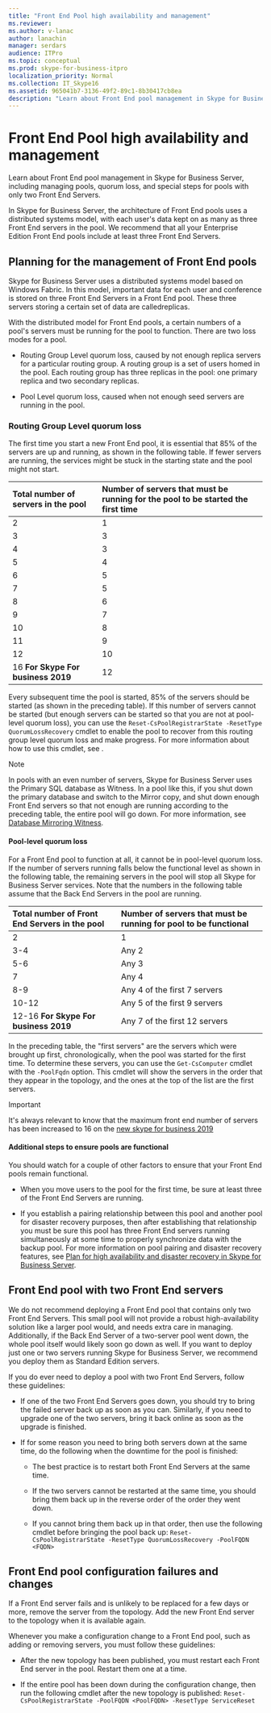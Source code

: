 ```yaml
---
title: "Front End Pool high availability and management"
ms.reviewer: 
ms.author: v-lanac
author: lanachin
manager: serdars
audience: ITPro
ms.topic: conceptual
ms.prod: skype-for-business-itpro
localization_priority: Normal
ms.collection: IT_Skype16
ms.assetid: 965041b7-3136-49f2-89c1-8b30417cb8ea
description: "Learn about Front End pool management in Skype for Business Server, including managing pools, quorum loss, and special steps for pools with only two Front End Servers."
---
```


# Front End Pool high availability and management
 
Learn about Front End pool management in Skype for Business Server, including managing pools, quorum loss, and special steps for pools with only two Front End Servers.
  
In Skype for Business Server, the architecture of Front End pools uses a distributed systems model, with each user's data kept on as many as three Front End servers in the pool. We recommend that all your Enterprise Edition Front End pools include at least three Front End Servers. 
  
## Planning for the management of Front End pools

 Skype for Business Server uses a distributed systems model based on Windows Fabric. In this model, important data for each user and conference is stored on three Front End Servers in a Front End pool. These three servers storing a certain set of data are calledreplicas.
  
With the distributed model for Front End pools, a certain numbers of a pool's servers must be running for the pool to function. There are two loss modes for a pool.
  
- Routing Group Level quorum loss, caused by not enough replica servers for a particular routing group. A routing group is a set of users homed in the pool. Each routing group has three replicas in the pool: one primary replica and two secondary replicas.
    
- Pool Level quorum loss, caused when not enough seed servers are running in the pool. 
    
### Routing Group Level quorum loss

The first time you start a new Front End pool, it is essential that 85% of the servers are up and running, as shown in the following table. If fewer servers are running, the services might be stuck in the starting state and the pool might not start.
  
|Total number of servers in the pool  <br/> |Number of servers that must be running for the pool to be started the first time  <br/> |
|:-----|:-----|
|2  <br/> |1  <br/> |
|3  <br/> |3  <br/> |
|4  <br/> |3  <br/> |
|5  <br/> |4  <br/> |
|6  <br/> |5  <br/> |
|7  <br/> |5  <br/> |
|8  <br/> |6  <br/> |
|9  <br/> |7  <br/> |
|10  <br/> |8  <br/> |
|11  <br/> |9  <br/> |
|12  <br/> |10  <br/> |
|16 **For Skype For business 2019** <br/> |12  <br/> |


   
Every subsequent time the pool is started, 85% of the servers should be started (as shown in the preceding table). If this number of servers cannot be started (but enough servers can be started so that you are not at pool-level quorum loss), you can use the  `Reset-CsPoolRegistrarState -ResetType QuorumLossRecovery` cmdlet to enable the pool to recover from this routing group level quorum loss and make progress. For more information about how to use this cmdlet, see <link Reset-CsPoolRegistrarState>.
  
> [!NOTE]
> In pools with an even number of servers, Skype for Business Server uses the Primary SQL database as Witness. In a pool like this, if you shut down the primary database and switch to the Mirror copy, and shut down enough Front End servers so that not enough are running according to the preceding table, the entire pool will go down. For more information, see [Database Mirroring Witness](https://go.microsoft.com/fwlink/?LinkId=393672). 
  
#### Pool-level quorum loss

For a Front End pool to function at all, it cannot be in pool-level quorum loss. If the number of servers running falls below the functional level as shown in the following table, the remaining servers in the pool will stop all Skype for Business Server services. Note that the numbers in the following table assume that the Back End Servers in the pool are running.
  
|Total number of Front End Servers in the pool  <br/> |Number of servers that must be running for pool to be functional  <br/> |
|:-----|:-----|
|2  <br/> |1  <br/> |
|3-4  <br/> |Any 2  <br/> |
|5-6  <br/> |Any 3  <br/> |
|7  <br/> |Any 4  <br/> |
|8-9  <br/> |Any 4 of the first 7 servers  <br/> |
|10-12  <br/> |Any 5 of the first 9 servers  <br/> |
|12-16  **For Skype For business 2019**  <br/> |Any 7 of the first 12 servers  <br/> |
   
In the preceding table, the "first servers" are the servers which were brought up first, chronologically, when the pool was started for the first time. To determine these servers, you can use the  `Get-CsComputer` cmdlet with the `-PoolFqdn` option. This cmdlet will show the servers in the order that they appear in the topology, and the ones at the top of the list are the first servers.
  
> [!IMPORTANT]
> It's always relevant to know that the maximum front end number of servers has been increased to 16 on the [new skype for business 2019](https://docs.microsoft.com/skypeforbusiness/plan/user-model-2019)
> 
#### Additional steps to ensure pools are functional

You should watch for a couple of other factors to ensure that your Front End pools remain functional.
  
- When you move users to the pool for the first time, be sure at least three of the Front End Servers are running.
    
- If you establish a pairing relationship between this pool and another pool for disaster recovery purposes, then after establishing that relationship you must be sure this pool has three Front End servers running simultaneously at some time to properly synchronize data with the backup pool. For more information on pool pairing and disaster recovery features, see [Plan for high availability and disaster recovery in Skype for Business Server](high-availability-and-disaster-recovery.md). 
    
## Front End pool with two Front End servers

We do not recommend deploying a Front End pool that contains only two Front End Servers. This small pool will not provide a robust high-availability solution like a larger pool would, and needs extra care in managing. Additionally, if the Back End Server of a two-server pool went down, the whole pool itself would likely soon go down as well. If you want to deploy just one or two servers running Skype for Business Server, we recommend you deploy them as Standard Edition servers.
  
If you do ever need to deploy a pool with two Front End Servers, follow these guidelines:
  
- If one of the two Front End Servers goes down, you should try to bring the failed server back up as soon as you can. Similarly, if you need to upgrade one of the two servers, bring it back online as soon as the upgrade is finished.
    
- If for some reason you need to bring both servers down at the same time, do the following when the downtime for the pool is finished:
    
  - The best practice is to restart both Front End Servers at the same time. 
    
  - If the two servers cannot be restarted at the same time, you should bring them back up in the reverse order of the order they went down.
    
  - If you cannot bring them back up in that order, then use the following cmdlet before bringing the pool back up:  `Reset-CsPoolRegistrarState -ResetType QuorumLossRecovery -PoolFQDN <FQDN>`
    
## Front End pool configuration failures and changes

If a Front End server fails and is unlikely to be replaced for a few days or more, remove the server from the topology. Add the new Front End server to the topology when it is available again.
  
Whenever you make a configuration change to a Front End pool, such as adding or removing servers, you must follow these guidelines:
  
- After the new topology has been published, you must restart each Front End server in the pool. Restart them one at a time.
    
- If the entire pool has been down during the configuration change, then run the following cmdlet after the new topology is published:  `Reset-CsPoolRegistrarState -PoolFQDN <PoolFQDN> -ResetType ServiceReset`
    

